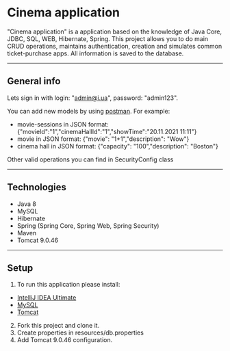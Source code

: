 # Сinema application
"Cinema application" is a application based on the knowledge of Java Core, JDBC, SQL, WEB, Hibernate, Spring. This project allows you to do main CRUD operations, maintains authentication, creation and simulates common ticket-purchase apps. All information is saved to the database. 
____
## General info

Lets sign in with login: "admin@i.ua", password: "admin123".

You can add new models by using [postman](https://www.postman.com/). For example:
* movie-sessions in JSON format: {"movieId":"1","cinemaHallId":"1","showTime":"20.11.2021 11:11"}
* movie in JSON format: {"movie": "1+1","description": "Wow"}
* cinema hall in JSON format: {"capacity": "100","description": "Boston"}

Other valid operations you can find in SecurityConfig class
____
## Technologies
* Java 8
* MySQL
* Hibernate
* Spring (Spring Core, Spring Web, Spring Security)
* Maven
* Tomcat 9.0.46
____

## Setup
1) To run this application please install:
* [IntelliJ IDEA Ultimate](https://www.jetbrains.com/lp/intellij-frameworks/)
* [MySQL](https://www.softportal.com/software-65-mysql.html)
* [Tomcat](https://archive.apache.org/dist/tomcat/tomcat-9/v9.0.50/bin/)
2) Fork this project and clone it. 
3) Create properties in resources/db.properties 
4) Add Tomcat 9.0.46 configuration.
